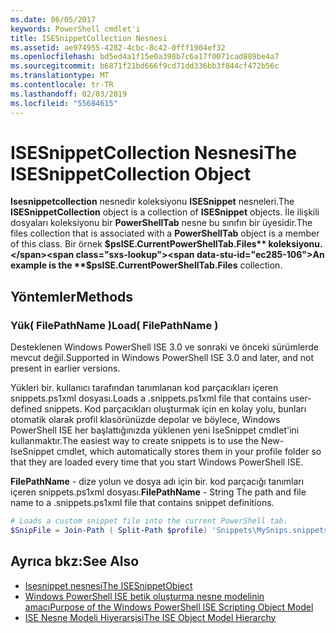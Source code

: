 ```yaml
---
ms.date: 06/05/2017
keywords: PowerShell cmdlet'i
title: ISESnippetCollection Nesnesi
ms.assetid: ae974955-4282-4cbc-8c42-0fff1904ef32
ms.openlocfilehash: bd5ed4a1f15e0a398b7c6a17f0071cad889be4a7
ms.sourcegitcommit: b6871f21bd666f9cd71dd336bb3f844cf472b56c
ms.translationtype: MT
ms.contentlocale: tr-TR
ms.lasthandoff: 02/03/2019
ms.locfileid: "55684615"
---
```

# <a name="the-isesnippetcollection-object"></a><span data-ttu-id="ec285-103">ISESnippetCollection Nesnesi</span><span class="sxs-lookup"><span data-stu-id="ec285-103">The ISESnippetCollection Object</span></span>

<span data-ttu-id="ec285-104">**Isesnippetcollection** nesnedir koleksiyonu **ISESnippet** nesneleri.</span><span class="sxs-lookup"><span data-stu-id="ec285-104">The **ISESnippetCollection** object is a collection of **ISESnippet** objects.</span></span> <span data-ttu-id="ec285-105">İle ilişkili dosyaları koleksiyonu bir **PowerShellTab** nesne bu sınıfın bir üyesidir.</span><span class="sxs-lookup"><span data-stu-id="ec285-105">The files collection that is associated with a **PowerShellTab** object is a member of this class.</span></span> <span data-ttu-id="ec285-106">Bir örnek **$psISE.CurrentPowerShellTab.Files** koleksiyonu.</span><span class="sxs-lookup"><span data-stu-id="ec285-106">An example is the **$psISE.CurrentPowerShellTab.Files** collection.</span></span>

## <a name="methods"></a><span data-ttu-id="ec285-107">Yöntemler</span><span class="sxs-lookup"><span data-stu-id="ec285-107">Methods</span></span>

### <a name="load-filepathname-"></a><span data-ttu-id="ec285-108">Yük\( FilePathName \)</span><span class="sxs-lookup"><span data-stu-id="ec285-108">Load\( FilePathName \)</span></span>

<span data-ttu-id="ec285-109">Desteklenen Windows PowerShell ISE 3.0 ve sonraki ve önceki sürümlerde mevcut değil.</span><span class="sxs-lookup"><span data-stu-id="ec285-109">Supported in Windows PowerShell ISE 3.0 and later, and not present in earlier versions.</span></span>

<span data-ttu-id="ec285-110">Yükleri bir. kullanıcı tarafından tanımlanan kod parçacıkları içeren snippets.ps1xml dosyası.</span><span class="sxs-lookup"><span data-stu-id="ec285-110">Loads a .snippets.ps1xml file that contains user-defined snippets.</span></span> <span data-ttu-id="ec285-111">Kod parçacıkları oluşturmak için en kolay yolu, bunları otomatik olarak profil klasörünüzde depolar ve böylece, Windows PowerShell ISE her başlattığınızda yüklenen yeni IseSnippet cmdlet'ini kullanmaktır.</span><span class="sxs-lookup"><span data-stu-id="ec285-111">The easiest way to create snippets is to use the New-IseSnippet cmdlet, which automatically stores them in your profile folder so that they are loaded every time that you start Windows PowerShell ISE.</span></span>

<span data-ttu-id="ec285-112">**FilePathName** - dize yolun ve dosya adı için bir. kod parçacığı tanımları içeren snippets.ps1xml dosyası.</span><span class="sxs-lookup"><span data-stu-id="ec285-112">**FilePathName** - String The path and file name to a .snippets.ps1xml file that contains snippet definitions.</span></span>

```powershell
# Loads a custom snippet file into the current PowerShell tab.
$SnipFile = Join-Path ( Split-Path $profile) 'Snippets\MySnips.snippets.ps1xml' $psISE.CurrentPowerShellTab.Snippets.Add($SnipPath)
```

## <a name="see-also"></a><span data-ttu-id="ec285-113">Ayrıca bkz:</span><span class="sxs-lookup"><span data-stu-id="ec285-113">See Also</span></span>

- [<span data-ttu-id="ec285-114">Isesnippet nesnesi</span><span class="sxs-lookup"><span data-stu-id="ec285-114">The ISESnippetObject</span></span>](The-ISESnippetObject.md)
- [<span data-ttu-id="ec285-115">Windows PowerShell ISE betik oluşturma nesne modelinin amacı</span><span class="sxs-lookup"><span data-stu-id="ec285-115">Purpose of the Windows PowerShell ISE Scripting Object Model</span></span>](Purpose-of-the-Windows-PowerShell-ISE-Scripting-Object-Model.md)
- [<span data-ttu-id="ec285-116">ISE Nesne Modeli Hiyerarşisi</span><span class="sxs-lookup"><span data-stu-id="ec285-116">The ISE Object Model Hierarchy</span></span>](The-ISE-Object-Model-Hierarchy.md)